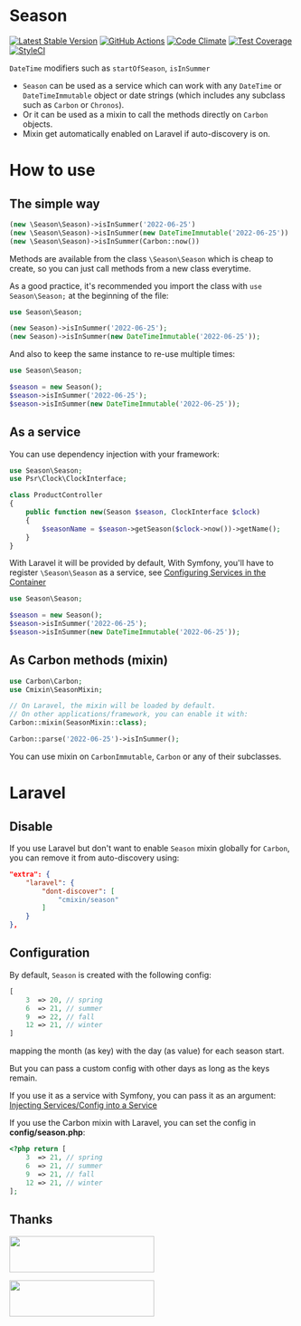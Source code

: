# Season

[![Latest Stable Version](https://poser.pugx.org/cmixin/season/v/stable.png)](https://packagist.org/packages/cmixin/season)
[![GitHub Actions](https://github.com/kylekatarnls/business-time/workflows/Tests/badge.svg)](https://github.com/kylekatarnls/season/actions)
[![Code Climate](https://codeclimate.com/github/kylekatarnls/season/badges/gpa.svg)](https://codeclimate.com/github/kylekatarnls/season)
[![Test Coverage](https://codeclimate.com/github/kylekatarnls/season/badges/coverage.svg)](https://codeclimate.com/github/kylekatarnls/season/coverage)
[![StyleCI](https://styleci.io/repos/655239407/shield?branch=master&style=flat)](https://styleci.io/repos/655239407)

`DateTime` modifiers such as `startOfSeason`, `isInSummer`

- `Season` can be used as a service which can work with any `DateTime` or `DateTimeImmutable` object or date strings
  (which includes any subclass such as `Carbon` or `Chronos`).
- Or it can be used as a mixin to call the methods directly on `Carbon` objects.
- Mixin get automatically enabled on Laravel if auto-discovery is on.

# How to use

## The simple way
```php
(new \Season\Season)->isInSummer('2022-06-25')
(new \Season\Season)->isInSummer(new DateTimeImmutable('2022-06-25'))
(new \Season\Season)->isInSummer(Carbon::now())
```

Methods are available from the class `\Season\Season` which is cheap to create,
so you can just call methods from a new class everytime.

As a good practice, it's recommended you import the class with `use Season\Season;`
at the beginning of the file:
```php
use Season\Season;

(new Season)->isInSummer('2022-06-25');
(new Season)->isInSummer(new DateTimeImmutable('2022-06-25'));
```

And also to keep the same instance to re-use multiple times:
```php
use Season\Season;

$season = new Season();
$season->isInSummer('2022-06-25');
$season->isInSummer(new DateTimeImmutable('2022-06-25'));
```

## As a service

You can use dependency injection with your framework:
```php
use Season\Season;
use Psr\Clock\ClockInterface;

class ProductController
{
    public function new(Season $season, ClockInterface $clock)
    {
        $seasonName = $season->getSeason($clock->now())->getName();
    }
}
```

With Laravel it will be provided by default, With Symfony, you'll
have to register `\Season\Season` as a service, see
[Configuring Services in the Container](https://symfony.com/doc/current/service_container.html#creating-configuring-services-in-the-container)


```php
use Season\Season;

$season = new Season();
$season->isInSummer('2022-06-25');
$season->isInSummer(new DateTimeImmutable('2022-06-25'));
```

## As Carbon methods (mixin)

```php
use Carbon\Carbon;
use Cmixin\SeasonMixin;

// On Laravel, the mixin will be loaded by default.
// On other applications/framework, you can enable it with:
Carbon::mixin(SeasonMixin::class);

Carbon::parse('2022-06-25')->isInSummer();
```
You can use mixin on `CarbonImmutable`, `Carbon` or any of
their subclasses.

# Laravel

## Disable

If you use Laravel but don't want to enable `Season` mixin
globally for `Carbon`, you can remove it from auto-discovery using:

```json
"extra": {
    "laravel": {
        "dont-discover": [
            "cmixin/season"
        ]
    }
},
```

## Configuration

By default, `Season` is created with the following config:
```php
[
    3  => 20, // spring
    6  => 21, // summer
    9  => 22, // fall
    12 => 21, // winter
]
```
mapping the month (as key) with the day (as value) for each season
start.

But you can pass a custom config with other days as long as the keys
remain.

If you use it as a service with Symfony, you can pass it as an
argument:
[Injecting Services/Config into a Service](https://symfony.com/doc/current/service_container.html#manually-wiring-arguments)

If you use the Carbon mixin with Laravel, you can set the config
in **config/season.php**:

```php
<?php return [
    3  => 21, // spring
    6  => 21, // summer
    9  => 21, // fall
    12 => 21, // winter
];
```

## Thanks

<a href="https://tidelift.com/subscription/pkg/packagist-nesbot-carbon?utm_source=packagist-nesbot-carbon&utm_medium=referral&utm_campaign=readme" target="_blank"><img src="https://carbon.nesbot.com/tidelift-brand.png" width="256" height="64"></a>

<a href="https://www.jetbrains.com/phpstorm/" target="_blank"><img src="http://jet-brains.selfbuild.fr/PhpStorm-text.svg" width="256" height="64"></a>